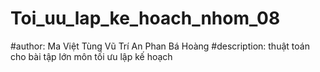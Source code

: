 # Toi_uu_lap_ke_hoach_nhom_08
#author:
Ma Việt Tùng
Vũ Trí An
Phan Bá Hoàng
#description: thuật toán cho bài tập lớn môn tối ưu lập kế hoạch
